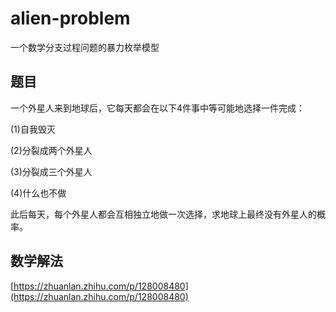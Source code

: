 # alien-problem
一个数学分支过程问题的暴力枚举模型

## 题目
一个外星人来到地球后，它每天都会在以下4件事中等可能地选择一件完成：

(1)自我毁灭

(2)分裂成两个外星人

(3)分裂成三个外星人

(4)什么也不做

此后每天，每个外星人都会互相独立地做一次选择，求地球上最终没有外星人的概率。

## 数学解法
[https://zhuanlan.zhihu.com/p/128008480](https://zhuanlan.zhihu.com/p/128008480)
